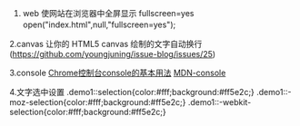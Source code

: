 1. web 使网站在浏览器中全屏显示 fullscreen=yes
open("index.html",null,"fullscreen=yes");　　

2.canvas
让你的 HTML5 canvas 绘制的文字自动换行 (https://github.com/youngjuning/issue-blog/issues/25)

3.console
[Chrome控制台console的基本用法](https://cloud.tencent.com/developer/article/1118941)
[MDN-console](https://developer.mozilla.org/en-US/docs/Web/API/Console)


4.文字选中设置
 .demo1::selection{color:#fff;background:#ff5e2c;}
 .demo1::-moz-selection{color:#fff;background:#ff5e2c;}
 .demo1::-webkit-selection{color:#fff;background:#ff5e2c;}
